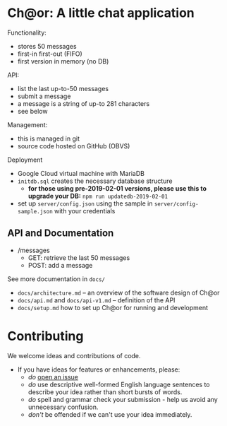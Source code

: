 Ch@or: A little chat application
=======

Functionality:
* stores 50 messages
* first-in first-out (FIFO)
* first version in memory (no DB)

API:
* list the last up-to-50 messages
* submit a message
* a message is a string of up-to 281 characters
* see below

Management:
* this is managed in git
* source code hosted on GitHub (OBVS)

Deployment
* Google Cloud virtual machine with MariaDB
* `initdb.sql` creates the necessary database structure
  * **for those using pre-2019-02-01 versions, please use this to upgrade your DB:**
    `npm run updatedb-2019-02-01`
* set up `server/config.json` using the sample in `server/config-sample.json` with your credentials


API and Documentation
-----

* /messages
  - GET: retrieve the last 50 messages
  - POST: add a message

See more documentation in `docs/`

* `docs/architecture.md` – an overview of the software design of Ch@or
* `docs/api.md` and `docs/api-v1.md` – definition of the API
* `docs/setup.md` how to set up Ch@or for running and development


Contributing
============
We welcome ideas and contributions of code.
* If you have ideas for features or enhancements, please:
  * _do_ [open an issue](../../issues/new)
  * _do_ use descriptive well-formed English language sentences to describe your idea rather than short bursts of words.
  * _do_ spell and grammar check your submission - help us avoid any unnecessary confusion.
  * _don't_ be offended if we can't use your idea immediately.

